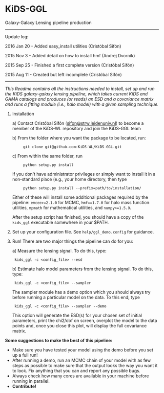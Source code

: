 # KiDS-GGL
Galaxy-Galaxy Lensing pipeline production

---
Update log:

2016 Jan 20 - Added easy_install utilities (Cristóbal Sifón)

2015 Nov 3 - Added detail on how to install hmf (Andrej Dvornik)

2015 Sep 25 - Finished a first complete version (Cristóbal Sifón)

2015 Aug 11 - Created but left incomplete (Cristóbal Sifón)

---

*This Readme contains all the instructions needed to install, set up and run
the KiDS galaxy-galaxy lensing pipeline, which takes current KiDS and GAMA
catalogs and produces (or reads) an ESD and a covariance matrix and runs a
fitting module (i.e., halo model) with a given sampling technique.*

1. Installation

    a) Contact Cristóbal Sifón (sifon@strw.leidenuniv.nl) to become a member
       of the KiDS-WL repository and join the KiDS-GGL team


    b) From the folder where you want the package to be located, run:

            git clone git@github.com:KiDS-WL/KiDS-GGL.git

    c) From within the same folder, run

            python setup.py install

    If you don't have administrator privileges or simply want to install it in a non-standard place (e.g., your home directory, then type

            python setup.py install --prefix=path/to/installation/

    Either of these will install some additional packages required by the pipeline: `emcee>=2.1.0` for MCMC, `hmf==1.7.0` for halo mass function utilities, `mpmath` for mathematical utilities, and `numpy>=1.5.0`.

    After the setup script has finished, you should have a copy of the `kids_ggl` executable somewhere in your $PATH.

2. Set up your configuration file. See `help/ggl_demo.config` for guidance.

3. Run! There are two major things the pipeline can do for you:

    a) Measure the lensing signal. To do this, type:

        kids_ggl -c <config_file> --esd

    b) Estimate halo model parameters from the lensing signal. To do this, type:

        kids_ggl -c <config_file> --sampler

    The sampler module has a demo option which you should always try before running a particular model on the data. To this end, type

        kids_ggl -c <config_file> --sampler --demo

    This option will generate the ESD(s) for your chosen set of initial parameters, print the chi2/dof on screen, overplot the model to the data points and, once you close this plot, will display the full covariance matrix.

**Some suggestions to make the best of this pipeline:**

- Make sure you have tested your model using the demo before you set up a full run!
- After running a demo, run an MCMC chain of your model with as few steps as possible to make sure that the output looks the way you want it to look. Fix anything that you can and report any possible bugs.
- Always check how many cores are available in your machine before running in parallel.
- **Contribute!**
